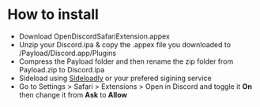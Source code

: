 # How to install
  - Download OpenDiscordSafariExtension.appex 
  - Unzip your Discord.ipa & copy the .appex file you downloaded to /Payload/Discord.app/Plugins
  - Compress the Payload folder and then rename the zip folder from Payload.zip to Discord.ipa 
  - Sideload using [Sideloadly](https://sideloadly.io/) or your prefered sigining service
  - Go to Settings > Safari > Extensions > Open in Discord and toggle it **On** then change it from **Ask** to **Allow** 

